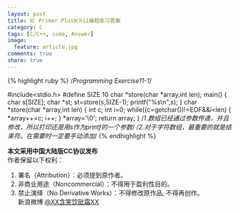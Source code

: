 ```yaml
---
layout: post
title: 《C Primer Plus》Ch11编程练习答案
category: C
tags: [C/C++, code, Answer]
image:
  feature: article.jpg
comments: true
share: true
---
```

{% highlight ruby %}
/*Programming Exercise11-1*/

#include<stdio.h>
#define SIZE 10
char *store(char *array,int len);
main()
{
	char s[SIZE];
	char *st;
	st=store(s,SIZE-1);
	printf("%s\n",s);
}
char *store(char *array,int len)
{
	int c;
	int i=0;
	while((c=getchar())!=EOF&&i<len)
	{
		*array++=c;
		i++;
	}
	*array='\0';
	return array;
}
/*1.数组已经通过参数传递，并且修改，所以打印还是用s作为printf的一个参数*/
/*2.对于字符数组，最重要的就是结束符。在需要时一定要手动添加*/ 
{% endhighlight %}

**本文采用中国大陆版CC协议发布**  
作者保留以下权利：  
1. 署名（Attribution）：必须提到原作者。  
2. 非商业用途（Noncommercial）：不得用于盈利性目的。  
3. 禁止演绎（No Derivative Works）：不得修改原作品, 不得再创作。   
新浪微博 [@XX含笑饮砒霜XX](http://weibo.com/1807732335/AvK7VrQlp?type=like)